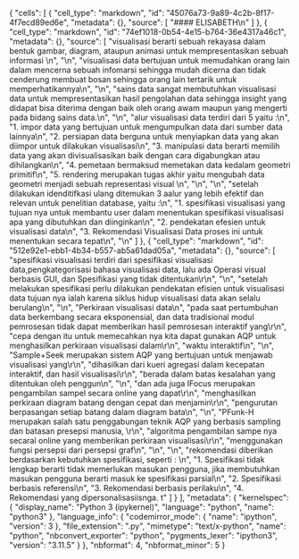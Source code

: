 {
 "cells": [
  {
   "cell_type": "markdown",
   "id": "45076a73-9a89-4c2b-8f17-4f7ecd89ed6e",
   "metadata": {},
   "source": [
    "#### ELISABETH\n"
   ]
  },
  {
   "cell_type": "markdown",
   "id": "74ef1018-0b54-4e15-b764-36e4317a46c1",
   "metadata": {},
   "source": [
    "visualisasi berarti sebuah rekayasa dalam bentuk gambar, diagram, ataupun animasi untuk mempresentasikan sebuah informasi \n",
    "\n",
    "visualisasi data bertujuan untuk memudahkan orang lain dalam mencerna sebuah infomarsi sehingga mudah dicerna dan tidak cenderung membuat bosan sehingga orang lain tertarik untuk memperhatikannya\n",
    "\n",
    "sains data sangat membutuhkan visualisasi data untuk mempresentasikan hasil pengolahan data sehingga insight yang didapat bisa diterima dengan baik oleh orang awam maupun yang mengerti pada bidang sains data.\n",
    "\n",
    "alur visualisasi data terdiri dari 5 yaitu :\n",
    "1. impor data yang bertujuan untuk mengumpulkan data dari sumber data lainnya\n",
    "2. persiapan data berguna untuk menyiapkan data yang akan diimpor untuk dilakukan visualisasi\n",
    "3. manipulasi data berarti memilih data yang akan divisualisasikan baik dengan cara digabungkan atau dihilangkan\n",
    "4. pemetaan bermaksud memetakan data kedalam geometri primitif\n",
    "5. rendering merupakan tugas akhir yaitu mengubah data geometri menjadi sebuah representasi visual \n",
    "\n",
    "\n",
    "setelah dilakukan idenditifkasi ulang ditemukan 3 aalur yang lebih efektif dan relevan untuk penelitian database, yaitu :\n",
    "1. spesifikasi visualisasi yang tujuan nya untuk membantu user dalam menentukan spesifikasi visualisasi apa yang dibutuhkan dan diinginkan\n",
    "2. pendekatan efesien untuk visualisasi data\n",
    "3.  Rekomendasi Visualisasi Data proses ini untuk menentukan secara tepat\n",
    "\n"
   ]
  },
  {
   "cell_type": "markdown",
   "id": "512e92e1-ebb1-4b34-b557-ab5a61dad05a",
   "metadata": {},
   "source": [
    "spesifikasi visualisasi terdiri dari spesifikasi visualisasi data,pengkategorisasi bahasa visualisasi data, lalu ada Operasi visual berbasis GUI, dan Spesifikasi yang tidak ditentukan\r\n",
    "\n",
    "setelah melakukan spesifikasi perlu dilakukan pendekatan efisien untuk visualisasi data tujuan nya ialah karena siklus hidup visualisasi data akan selalu berulang\n",
    "\n",
    "Perkiraan visualisasi data\n",
    "pada saat pertumbuhan data berkembang secara eksponensial, dan data tradisional modul pemrosesan tidak dapat memberikan hasil pemrosesan interaktif yang\r\n",
    "cepa dengan itu untuk memecahkan nya kita dapat gunakan AQP untuk menghasilkan  perkiraan visualisasi dalam\r\n",
    "waktu interaktif\n",
    "\n",
    "Sample+Seek merupakan sistem AQP yang bertujuan untuk menjawab visualisasi yang\r\n",
    "dihasilkan dari kueri agregasi dalam kecepatan interaktif, dan hasil visualisasi\r\n",
    "berada dalam batas kesalahan yang ditentukan oleh penggun\n",
    "\n",
    "dan ada juga IFocus merupakan pengambilan sampel secara online yang dapat\r\n",
    "menghasilkan perkiraan diagram batang dengan cepat dan menjamin\r\n",
    "pengurutan berpasangan setiap batang dalam diagram bata\n",
    "\n",
    "PFunk-H merupakan salah satu penggabungan teknik AQP yang berbasis sampling dan batasan presepsi manusia, \r\n",
    "algoritma pengambilan sampe nya secaral online yang memberikan perkiraan visualisasi\r\n",
    "menggunakan fungsi persepsi dari persepsi graf\n",
    "\n",
    "\n",
    "rekomendasi diberikan berdasarkan kebutuhkan spesifikasi, seperti : \n",
    "1. Spesifikasi tidak lengkap berarti tidak memerlukan masukan pengguna, jika membutuhkan masukan pengguna berarti masuk ke spesifikasi parsial\n",
    "2. Spesifikasi berbasis referensi\n",
    "3. Rekomendasi berbasis perilaku\n",
    "4. Rekomendasi yang dipersonalisasiisnga. t"
   ]
  }
 ],
 "metadata": {
  "kernelspec": {
   "display_name": "Python 3 (ipykernel)",
   "language": "python",
   "name": "python3"
  },
  "language_info": {
   "codemirror_mode": {
    "name": "ipython",
    "version": 3
   },
   "file_extension": ".py",
   "mimetype": "text/x-python",
   "name": "python",
   "nbconvert_exporter": "python",
   "pygments_lexer": "ipython3",
   "version": "3.11.5"
  }
 },
 "nbformat": 4,
 "nbformat_minor": 5
}
